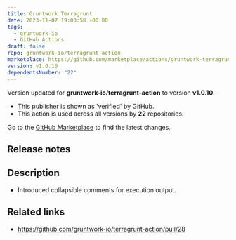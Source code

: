 ```yaml
---
title: Gruntwork Terragrunt
date: 2023-11-07 19:03:58 +00:00
tags:
  - gruntwork-io
  - GitHub Actions
draft: false
repo: gruntwork-io/terragrunt-action
marketplace: https://github.com/marketplace/actions/gruntwork-terragrunt
version: v1.0.10
dependentsNumber: "22"
---
```



Version updated for **gruntwork-io/terragrunt-action** to version **v1.0.10**.
- This publisher is shown as 'verified' by GitHub.
- This action is used across all versions by **22** repositories.

Go to the [GitHub Marketplace](https://github.com/marketplace/actions/gruntwork-terragrunt) to find the latest changes.

## Release notes

## Description

* Introduced collapsible comments for execution output.

## Related links

- https://github.com/gruntwork-io/terragrunt-action/pull/28

